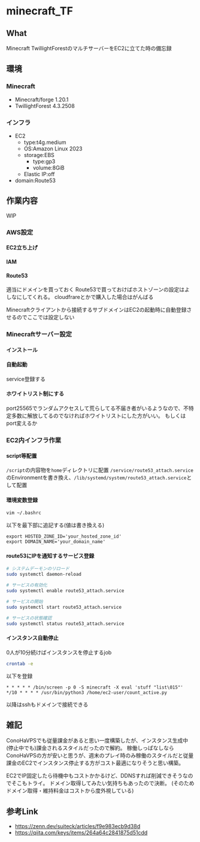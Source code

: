 # minecraft_TF

## What
Minecraft TwillightForestのマルチサーバーをEC2に立てた時の備忘録

## 環境
### Minecraft
* Minecraft/forge 1.20.1
* TwillightForest 4.3.2508

### インフラ
* EC2
    * type:t4g.medium
    * OS:Amazon Linux 2023
    * storage:EBS
        * type:gp3
        * volume:8GiB
    * Elastic IP:off
* domain:Route53

## 作業内容
WIP

### AWS設定
#### EC2立ち上げ

#### IAM

#### Route53
適当にドメインを買っておく
Route53で買っておけばホストゾーンの設定はよしなにしてくれる。
cloudfrareとかで購入した場合はがんばる

Minecraftクライアントから接続するサブドメインはEC2の起動時に自動登録させるのでここでは設定しない

### Minecraftサーバー設定
#### インストール

#### 自動起動
service登録する

#### ホワイトリスト制にする
port25565でランダムアクセスして荒らしてる不届き者がいるようなので、不特定多数に解放してるのでなければホワイトリストにした方がいい。
もしくはport変えるか

### EC2内インフラ作業
#### script等配置
`/script`の内容物を`home`ディレクトリに配置
`/service/route53_attach.service`のEnvironmentを書き換え、`/lib/systemd/system/route53_attach.service`として配置

#### 環境変数登録
```bash
vim ~/.bashrc
```

以下を最下部に追記する(値は書き換える)
```text
export HOSTED_ZONE_ID='your_hosted_zone_id'
export DOMAIN_NAME='your_domain_name'
```

#### route53にIPを通知するサービス登録
```bash
# システムデーモンのリロード
sudo systemctl daemon-reload

# サービスの有効化
sudo systemctl enable route53_attach.service

# サービスの開始
sudo systemctl start route53_attach.service

# サービスの状態確認
sudo systemctl status route53_attach.service
```

#### インスタンス自動停止
0人が10分続けばインスタンスを停止するjob
```bash
crontab -e
```

以下を登録
```text
* * * * * /bin/screen -p 0 -S minecraft -X eval 'stuff "list\015"'
*/10 * * * * /usr/bin/python3 /home/ec2-user/count_active.py
```

以降はsshもドメインで接続できる

## 雑記
ConoHaVPSでも従量課金があると思い一度構築したが、インスタンス生成中(停止中でも)課金されるスタイルだったので解約。
稼働しっぱなしならConoHaVPSの方が安いと思うが、週末のプレイ時のみ稼働のスタイルだと従量課金のEC2でインスタンス停止する方がコスト最適になりそうと思い構築。

EC2でIP固定したら待機中もコストかかるけど、DDNSすれば削減できそうなのでそこもトライ。
ドメイン取得してみたい気持ちもあったので決断。
(そのためドメイン取得・維持料金はコストから度外視している)


## 参考Link
* https://zenn.dev/suiteck/articles/f9e983ecb9d38d
* https://qiita.com/keys/items/264a64c2841875d51cdd